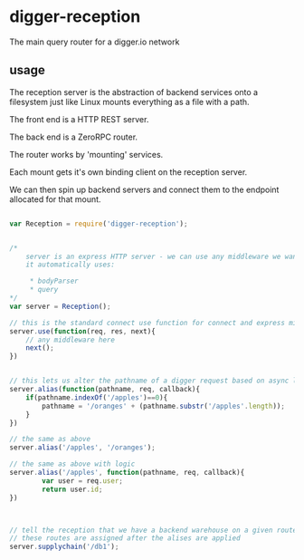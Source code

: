 digger-reception
================

The main query router for a digger.io network

## usage

The reception server is the abstraction of backend services onto a filesystem just like Linux mounts everything as a file with a path.

The front end is a HTTP REST server.

The back end is a ZeroRPC router.

The router works by 'mounting' services.

Each mount gets it's own binding client on the reception server.

We can then spin up backend servers and connect them to the endpoint allocated for that mount.


```js

var Reception = require('digger-reception');


/*
	server is an express HTTP server - we can use any middleware we want for authentication etc
	it automatically uses:

	 * bodyParser
	 * query
*/
var server = Reception();

// this is the standard connect use function for connect and express middleware
server.use(function(req, res, next){
	// any middleware here
	next();
})


// this lets us alter the pathname of a digger request based on async logic
server.alias(function(pathname, req, callback){
	if(pathname.indexOf('/apples')==0){
		pathname = '/oranges' + (pathname.substr('/apples'.length));
	}
})

// the same as above
server.alias('/apples', '/oranges');

// the same as above with logic
server.alias('/apples', function(pathname, req, callback){
		var user = req.user;
		return user.id;
})



// tell the reception that we have a backend warehouse on a given route
// these routes are assigned after the alises are applied
server.supplychain('/db1');






```